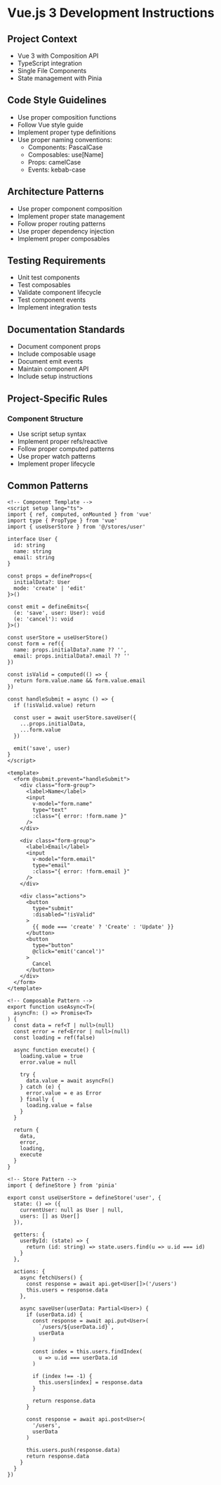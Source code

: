 # Vue.js 3 Development Instructions

## Project Context
- Vue 3 with Composition API
- TypeScript integration
- Single File Components
- State management with Pinia

## Code Style Guidelines
- Use proper composition functions
- Follow Vue style guide
- Implement proper type definitions
- Use proper naming conventions:
  - Components: PascalCase
  - Composables: use[Name]
  - Props: camelCase
  - Events: kebab-case

## Architecture Patterns
- Use proper component composition
- Implement proper state management
- Follow proper routing patterns
- Use proper dependency injection
- Implement proper composables

## Testing Requirements
- Unit test components
- Test composables
- Validate component lifecycle
- Test component events
- Implement integration tests

## Documentation Standards
- Document component props
- Include composable usage
- Document emit events
- Maintain component API
- Include setup instructions

## Project-Specific Rules
### Component Structure
- Use script setup syntax
- Implement proper refs/reactive
- Follow proper computed patterns
- Use proper watch patterns
- Implement proper lifecycle

## Common Patterns
```vue
<!-- Component Template -->
<script setup lang="ts">
import { ref, computed, onMounted } from 'vue'
import type { PropType } from 'vue'
import { useUserStore } from '@/stores/user'

interface User {
  id: string
  name: string
  email: string
}

const props = defineProps<{
  initialData?: User
  mode: 'create' | 'edit'
}>()

const emit = defineEmits<{
  (e: 'save', user: User): void
  (e: 'cancel'): void
}>()

const userStore = useUserStore()
const form = ref({
  name: props.initialData?.name ?? '',
  email: props.initialData?.email ?? ''
})

const isValid = computed(() => {
  return form.value.name && form.value.email
})

const handleSubmit = async () => {
  if (!isValid.value) return
  
  const user = await userStore.saveUser({
    ...props.initialData,
    ...form.value
  })
  
  emit('save', user)
}
</script>

<template>
  <form @submit.prevent="handleSubmit">
    <div class="form-group">
      <label>Name</label>
      <input
        v-model="form.name"
        type="text"
        :class="{ error: !form.name }"
      />
    </div>
    
    <div class="form-group">
      <label>Email</label>
      <input
        v-model="form.email"
        type="email"
        :class="{ error: !form.email }"
      />
    </div>
    
    <div class="actions">
      <button
        type="submit"
        :disabled="!isValid"
      >
        {{ mode === 'create' ? 'Create' : 'Update' }}
      </button>
      <button
        type="button"
        @click="emit('cancel')"
      >
        Cancel
      </button>
    </div>
  </form>
</template>

<!-- Composable Pattern -->
export function useAsync<T>(
  asyncFn: () => Promise<T>
) {
  const data = ref<T | null>(null)
  const error = ref<Error | null>(null)
  const loading = ref(false)

  async function execute() {
    loading.value = true
    error.value = null
    
    try {
      data.value = await asyncFn()
    } catch (e) {
      error.value = e as Error
    } finally {
      loading.value = false
    }
  }

  return {
    data,
    error,
    loading,
    execute
  }
}

<!-- Store Pattern -->
import { defineStore } from 'pinia'

export const useUserStore = defineStore('user', {
  state: () => ({
    currentUser: null as User | null,
    users: [] as User[]
  }),
  
  getters: {
    userById: (state) => {
      return (id: string) => state.users.find(u => u.id === id)
    }
  },
  
  actions: {
    async fetchUsers() {
      const response = await api.get<User[]>('/users')
      this.users = response.data
    },
    
    async saveUser(userData: Partial<User>) {
      if (userData.id) {
        const response = await api.put<User>(
          `/users/${userData.id}`,
          userData
        )
        
        const index = this.users.findIndex(
          u => u.id === userData.id
        )
        
        if (index !== -1) {
          this.users[index] = response.data
        }
        
        return response.data
      }
      
      const response = await api.post<User>(
        '/users',
        userData
      )
      
      this.users.push(response.data)
      return response.data
    }
  }
})
```